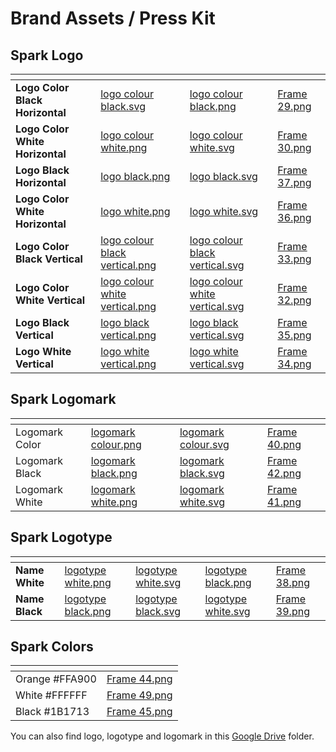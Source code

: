 # Brand Assets / Press Kit

## Spark Logo

<table data-view="cards" data-full-width="false"><thead><tr><th></th><th data-type="files"></th><th data-type="files"></th><th data-hidden data-card-cover data-type="files"></th></tr></thead><tbody><tr><td><strong>Logo Color Black Horizontal</strong></td><td><a href="../.gitbook/assets/logo colour black.svg">logo colour black.svg</a></td><td><a href="../.gitbook/assets/logo colour black.png">logo colour black.png</a></td><td><a href="../.gitbook/assets/Frame 29.png">Frame 29.png</a></td></tr><tr><td><strong>Logo Color White Horizontal</strong></td><td><a href="../.gitbook/assets/logo colour white.png">logo colour white.png</a></td><td><a href="../.gitbook/assets/logo colour white.svg">logo colour white.svg</a></td><td><a href="../.gitbook/assets/Frame 30.png">Frame 30.png</a></td></tr><tr><td><strong>Logo Black Horizontal</strong></td><td><a href="../.gitbook/assets/logo black.png">logo black.png</a></td><td><a href="../.gitbook/assets/logo black.svg">logo black.svg</a></td><td><a href="../.gitbook/assets/Frame 37.png">Frame 37.png</a></td></tr><tr><td><strong>Logo Color White Horizontal</strong></td><td><a href="../.gitbook/assets/logo white.png">logo white.png</a></td><td><a href="../.gitbook/assets/logo white.svg">logo white.svg</a></td><td><a href="../.gitbook/assets/Frame 36.png">Frame 36.png</a></td></tr><tr><td><strong>Logo Color Black Vertical</strong></td><td><a href="../.gitbook/assets/logo colour black vertical.png">logo colour black vertical.png</a></td><td><a href="../.gitbook/assets/logo colour black vertical.svg">logo colour black vertical.svg</a></td><td><a href="../.gitbook/assets/Frame 33.png">Frame 33.png</a></td></tr><tr><td><strong>Logo Color White Vertical</strong></td><td><a href="../.gitbook/assets/logo colour white vertical.png">logo colour white vertical.png</a></td><td><a href="../.gitbook/assets/logo colour white vertical.svg">logo colour white vertical.svg</a></td><td><a href="../.gitbook/assets/Frame 32.png">Frame 32.png</a></td></tr><tr><td><strong>Logo Black Vertical</strong></td><td><a href="../.gitbook/assets/logo black vertical.png">logo black vertical.png</a></td><td><a href="../.gitbook/assets/logo black vertical.svg">logo black vertical.svg</a></td><td><a href="../.gitbook/assets/Frame 35.png">Frame 35.png</a></td></tr><tr><td><strong>Logo White Vertical</strong></td><td><a href="../.gitbook/assets/logo white vertical.png">logo white vertical.png</a></td><td><a href="../.gitbook/assets/logo white vertical.svg">logo white vertical.svg</a></td><td><a href="../.gitbook/assets/Frame 34.png">Frame 34.png</a></td></tr></tbody></table>



## Spark Logomark

<table data-view="cards" data-full-width="false"><thead><tr><th></th><th data-type="files"></th><th data-type="files"></th><th data-hidden data-card-cover data-type="files"></th></tr></thead><tbody><tr><td>Logomark Color</td><td><a href="../.gitbook/assets/logomark colour.png">logomark colour.png</a></td><td><a href="../.gitbook/assets/logomark colour.svg">logomark colour.svg</a></td><td><a href="../.gitbook/assets/Frame 40.png">Frame 40.png</a></td></tr><tr><td>Logomark Black</td><td><a href="../.gitbook/assets/logomark black.png">logomark black.png</a></td><td><a href="../.gitbook/assets/logomark black.svg">logomark black.svg</a></td><td><a href="../.gitbook/assets/Frame 42.png">Frame 42.png</a></td></tr><tr><td>Logomark White</td><td><a href="../.gitbook/assets/logomark white.png">logomark white.png</a></td><td><a href="../.gitbook/assets/logomark white.svg">logomark white.svg</a></td><td><a href="../.gitbook/assets/Frame 41.png">Frame 41.png</a></td></tr></tbody></table>

## Spark Logotype

<table data-view="cards" data-full-width="false"><thead><tr><th></th><th data-type="files"></th><th data-type="files"></th><th data-hidden data-type="files"></th><th data-hidden data-card-cover data-type="files"></th></tr></thead><tbody><tr><td><strong>Name White</strong></td><td><a href="../.gitbook/assets/logotype white.png">logotype white.png</a></td><td><a href="../.gitbook/assets/logotype white.svg">logotype white.svg</a></td><td><a href="../.gitbook/assets/logotype black.png">logotype black.png</a></td><td><a href="../.gitbook/assets/Frame 38.png">Frame 38.png</a></td></tr><tr><td><strong>Name Black</strong></td><td><a href="../.gitbook/assets/logotype black.png">logotype black.png</a></td><td><a href="../.gitbook/assets/logotype black.svg">logotype black.svg</a></td><td><a href="../.gitbook/assets/logotype white.svg">logotype white.svg</a></td><td><a href="../.gitbook/assets/Frame 39.png">Frame 39.png</a></td></tr></tbody></table>

## Spark Colors

<table data-view="cards"><thead><tr><th></th><th data-hidden data-card-cover data-type="files"></th></tr></thead><tbody><tr><td>Orange #FFA900</td><td><a href="../.gitbook/assets/Frame 44.png">Frame 44.png</a></td></tr><tr><td>White #FFFFFF</td><td><a href="../.gitbook/assets/Frame 49.png">Frame 49.png</a></td></tr><tr><td>Black #1B1713</td><td><a href="../.gitbook/assets/Frame 45.png">Frame 45.png</a></td></tr></tbody></table>

You can also find logo, logotype and logomark in this [Google Drive](https://drive.google.com/drive/folders/14y1Cau0dRW8enY8try2Jt8RKWfBdoDun?usp=sharing) folder.

